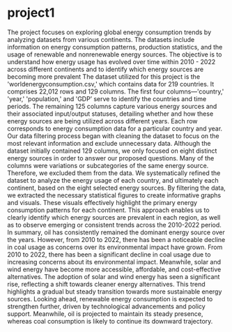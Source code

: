 # project1
The project focuses on exploring global energy consumption trends by analyzing datasets from various continents. The datasets include information on energy consumption patterns, production statistics, and the usage of renewable and nonrenewable energy sources. The objective is to understand how energy usage has evolved over time within 2010 - 2022  across different continents and to identify which energy sources are becoming more prevalent
The dataset utilized for this project is the 'worldenergyconsumption.csv,' which contains data for 219 countries. It comprises 22,012 rows and 129 columns. The first four columns—'country,' 'year,' 'population,' and 'GDP’ serve to identify the countries and time periods. The remaining 125 columns capture various energy sources and their associated input/output statuses, detailing whether and how these energy sources are being utilized across different years. Each row corresponds to energy consumption data for a particular country and year. Our data filtering process began with cleaning the dataset to focus on the most relevant information and exclude unnecessary data. Although the dataset initially contained 129 columns, we only focused on eight distinct energy sources in order to answer our proposed questions. Many of the columns were variations or subcategories of the same energy source. Therefore, we excluded them from the data.
We systematically refined the dataset to analyze the energy usage of each country, and ultimately each continent, based on the eight selected energy sources. By filtering the data, we extracted the necessary statistical figures to create informative graphs and visuals. These visuals effectively highlight the primary energy consumption patterns for each continent. This approach enables us to clearly identify which energy sources are prevalent in each region, as well as to observe emerging or consistent trends across the 2010-2022 period.
In summary, oil has consistently remained the dominant energy source over the years. However, from 2010 to 2022, there has been a noticeable decline in coal usage as concerns over its environmental impact have grown. From 2010 to 2022, there has been a significant decline in coal usage due to increasing concerns about its environmental impact. Meanwhile, solar and wind energy have become more accessible, affordable, and cost-effective alternatives.
The adoption of solar and wind energy has seen a significant rise, reflecting a shift towards cleaner energy alternatives. This trend highlights a gradual but steady transition towards more sustainable energy sources. Looking ahead, renewable energy consumption is expected to strengthen further, driven by technological advancements and policy support. Meanwhile, oil is projected to maintain its steady presence, whereas coal consumption is likely to continue its downward trajectory.
